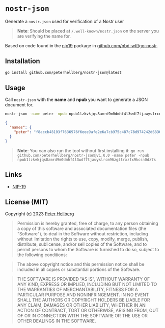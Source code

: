 # `nostr-json`

Generate a `nostr.json` used for verification of a Nostr user

> **Note**: Should be placed at `/.well-known/nostr.json` on the server you are verifying the name for.

Based on code found in the [nip19](https://github.com/nbd-wtf/go-nostr/tree/master/nip19) package in [github.com/nbd-wtf/go-nostr](https://github.com/nbd-wtf/go-nostr).

## Installation

```sh
go install github.com/peterhellberg/nostr-json@latest
```

## Usage

Call `nostr-json` with the **name** and **npub** you want to generate a JSON document for.

```sh
nostr-json -name peter -npub npub1lzkvkjqs8amrd9m0dmhf4l3wdf7tjawyslrcm96zgttrxzfx9kcsn0dz7s
```

```json
{
  "names": {
    "peter": "f8accb48103f7636976f6eee9afe2e6a7cb975c487c78d974242d63309262db1"
  }
}
```

> **Note**: You can also run the tool without first installing it:
> `go run github.com/peterhellberg/nostr-json@v1.0.0 -name peter -npub npub1lzkvkjqs8amrd9m0dmhf4l3wdf7tjawyslrcm96zgttrxzfx9kcsn0dz7s`

## Links

 - [NIP-19](https://github.com/nostr-protocol/nips/blob/master/19.md)

## License (MIT)

Copyright (c) 2023 [Peter Hellberg](https://c7.se)

> Permission is hereby granted, free of charge, to any person obtaining
> a copy of this software and associated documentation files (the
> "Software"), to deal in the Software without restriction, including
> without limitation the rights to use, copy, modify, merge, publish,
> distribute, sublicense, and/or sell copies of the Software, and to
> permit persons to whom the Software is furnished to do so, subject to
> the following conditions:

> The above copyright notice and this permission notice shall be
> included in all copies or substantial portions of the Software.

> THE SOFTWARE IS PROVIDED "AS IS", WITHOUT WARRANTY OF ANY KIND,
> EXPRESS OR IMPLIED, INCLUDING BUT NOT LIMITED TO THE WARRANTIES OF
> MERCHANTABILITY, FITNESS FOR A PARTICULAR PURPOSE AND
> NONINFRINGEMENT. IN NO EVENT SHALL THE AUTHORS OR COPYRIGHT HOLDERS BE
> LIABLE FOR ANY CLAIM, DAMAGES OR OTHER LIABILITY, WHETHER IN AN ACTION
> OF CONTRACT, TORT OR OTHERWISE, ARISING FROM, OUT OF OR IN CONNECTION
> WITH THE SOFTWARE OR THE USE OR OTHER DEALINGS IN THE SOFTWARE.
